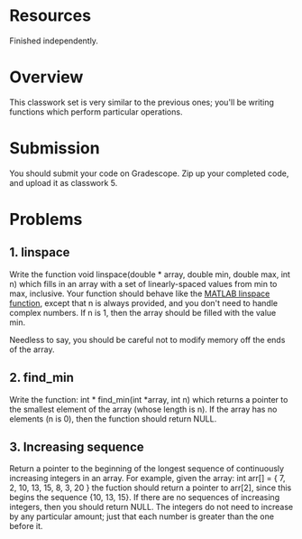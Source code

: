 # Resources
Finished independently.

# Overview
This classwork set is very similar to the previous ones; you'll be writing functions which perform particular operations.

# Submission
You should submit your code on Gradescope.  Zip up your completed code, and upload it as classwork 5.

# Problems

## 1. linspace
Write the function
  void linspace(double * array, double min, double max, int n)
which fills in an array with a set of linearly-spaced values from min to max, inclusive.
Your function should behave like the [MATLAB linspace function](https://www.mathworks.com/help/matlab/ref/linspace.html), except that n is always provided, and you don't need to handle complex numbers.
If n is 1, then the array should be filled with the value min.

Needless to say, you should be careful not to modify memory off the ends of the array.

## 2. find_min
Write the function:
    int * find_min(int *array, int n)
which returns a pointer to the smallest element of the array (whose length is n).  If the array has no elements (n is 0), then the function should return NULL.


## 3. Increasing sequence
Return a pointer to the beginning of the longest sequence of continuously increasing integers in an array.  For example, given the array:
  int arr[] = { 7, 2, 10, 13, 15, 8, 3, 20 }
the fuction should return a pointer to arr[2], since this begins the sequence {10, 13, 15}.
If there are no sequences of increasing integers, then you should return NULL.  The integers do not need to increase by any particular amount; just that each number is greater than the one before it.


